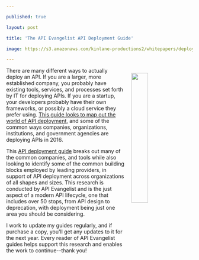---
published: true
layout: post
title: 'The API Evangelist API Deployment Guide'
image: https://s3.amazonaws.com/kinlane-productions2/whitepapers/deployment/api-evangelist-api-deployment-guide-may-2016-cover.png
---

<p><a href="http://apis.how/luztdufwj0"><img style="padding: 15px;" src="https://s3.amazonaws.com/kinlane-productions2/whitepapers/deployment/api-evangelist-api-deployment-guide-may-2016-cover.png" alt="" width="30%" align="right" /></a>
<p>There are many different ways to actually deploy an API. If you are a larger, more established company, you probably have existing&nbsp;tools, services, and processes set forth by IT for deploying APIs. If you are a startup, your developers probably have their own frameworks, or possibly a cloud service they prefer using. <a href="http://apis.how/luztdufwj0">This guide looks to map out the world of API deployment</a>, and some of the common ways companies, organizations, institutions, and government agencies are deploying APIs in 2016.
<p>This <a href="http://apis.how/luztdufwj0">API deployment guide</a> breaks out many of the common companies, and tools while also looking to identify some of the common building blocks employed by leading providers, in support of API deployment across organizations of all shapes and sizes. This research is conducted by API Evangelist and is the just aspect of a modern API lifecycle, one that includes over 50 stops, from API design to deprecation, with deployment being just one area you should be considering.
<p>I work to update my guides regularly, and if purchase a copy, you'll get any updates to it for the next year. Every reader of API Evangelist guides helps support this research and enables the work to continue--thank you!

